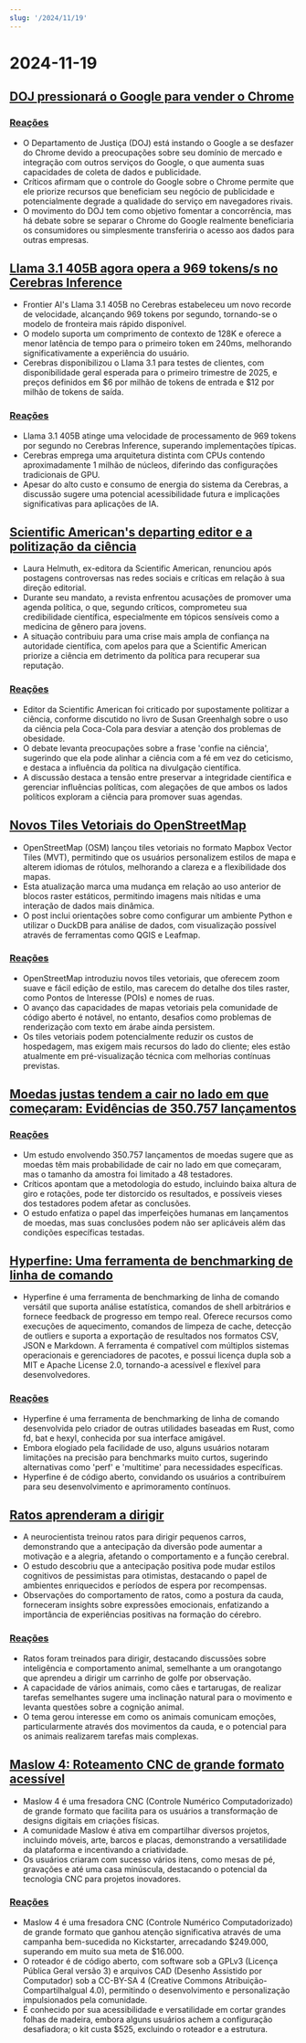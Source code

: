 ```yaml
---
slug: '/2024/11/19'
---
```


# 2024-11-19

## [DOJ pressionará o Google para vender o Chrome](https://www.bloomberg.com/news/articles/2024-11-18/doj-will-push-google-to-sell-off-chrome-to-break-search-monopoly)

### [Reações](https://news.ycombinator.com/item?id=42177767)

- O Departamento de Justiça (DOJ) está instando o Google a se desfazer do Chrome devido a preocupações sobre seu domínio de mercado e integração com outros serviços do Google, o que aumenta suas capacidades de coleta de dados e publicidade.
- Críticos afirmam que o controle do Google sobre o Chrome permite que ele priorize recursos que beneficiam seu negócio de publicidade e potencialmente degrade a qualidade do serviço em navegadores rivais.
- O movimento do DOJ tem como objetivo fomentar a concorrência, mas há debate sobre se separar o Chrome do Google realmente beneficiaria os consumidores ou simplesmente transferiria o acesso aos dados para outras empresas.

## [Llama 3.1 405B agora opera a 969 tokens/s no Cerebras Inference](https://cerebras.ai/blog/llama-405b-inference)

- Frontier AI's Llama 3.1 405B no Cerebras estabeleceu um novo recorde de velocidade, alcançando 969 tokens por segundo, tornando-se o modelo de fronteira mais rápido disponível.
- O modelo suporta um comprimento de contexto de 128K e oferece a menor latência de tempo para o primeiro token em 240ms, melhorando significativamente a experiência do usuário.
- Cerebras disponibilizou o Llama 3.1 para testes de clientes, com disponibilidade geral esperada para o primeiro trimestre de 2025, e preços definidos em $6 por milhão de tokens de entrada e $12 por milhão de tokens de saída.

### [Reações](https://news.ycombinator.com/item?id=42178761)

- Llama 3.1 405B atinge uma velocidade de processamento de 969 tokens por segundo no Cerebras Inference, superando implementações típicas.
- Cerebras emprega uma arquitetura distinta com CPUs contendo aproximadamente 1 milhão de núcleos, diferindo das configurações tradicionais de GPU.
- Apesar do alto custo e consumo de energia do sistema da Cerebras, a discussão sugere uma potencial acessibilidade futura e implicações significativas para aplicações de IA.

## [Scientific American's departing editor e a politização da ciência](https://reason.com/2024/11/18/how-scientific-americans-departing-editor-helped-degrade-science/)

- Laura Helmuth, ex-editora da Scientific American, renunciou após postagens controversas nas redes sociais e críticas em relação à sua direção editorial.
- Durante seu mandato, a revista enfrentou acusações de promover uma agenda política, o que, segundo críticos, comprometeu sua credibilidade científica, especialmente em tópicos sensíveis como a medicina de gênero para jovens.
- A situação contribuiu para uma crise mais ampla de confiança na autoridade científica, com apelos para que a Scientific American priorize a ciência em detrimento da política para recuperar sua reputação.

### [Reações](https://news.ycombinator.com/item?id=42177619)

- Editor da Scientific American foi criticado por supostamente politizar a ciência, conforme discutido no livro de Susan Greenhalgh sobre o uso da ciência pela Coca-Cola para desviar a atenção dos problemas de obesidade.
- O debate levanta preocupações sobre a frase 'confie na ciência', sugerindo que ela pode alinhar a ciência com a fé em vez do ceticismo, e destaca a influência da política na divulgação científica.
- A discussão destaca a tensão entre preservar a integridade científica e gerenciar influências políticas, com alegações de que ambos os lados políticos exploram a ciência para promover suas agendas.

## [Novos Tiles Vetoriais do OpenStreetMap](https://tech.marksblogg.com/osm-mvt-vector-tiles.html)

- OpenStreetMap (OSM) lançou tiles vetoriais no formato Mapbox Vector Tiles (MVT), permitindo que os usuários personalizem estilos de mapa e alterem idiomas de rótulos, melhorando a clareza e a flexibilidade dos mapas.
- Esta atualização marca uma mudança em relação ao uso anterior de blocos raster estáticos, permitindo imagens mais nítidas e uma interação de dados mais dinâmica.
- O post inclui orientações sobre como configurar um ambiente Python e utilizar o DuckDB para análise de dados, com visualização possível através de ferramentas como QGIS e Leafmap.

### [Reações](https://news.ycombinator.com/item?id=42182519)

- OpenStreetMap introduziu novos tiles vetoriais, que oferecem zoom suave e fácil edição de estilo, mas carecem do detalhe dos tiles raster, como Pontos de Interesse (POIs) e nomes de ruas.
- O avanço das capacidades de mapas vetoriais pela comunidade de código aberto é notável, no entanto, desafios como problemas de renderização com texto em árabe ainda persistem.
- Os tiles vetoriais podem potencialmente reduzir os custos de hospedagem, mas exigem mais recursos do lado do cliente; eles estão atualmente em pré-visualização técnica com melhorias contínuas previstas.

## [Moedas justas tendem a cair no lado em que começaram: Evidências de 350.757 lançamentos](https://www.researchgate.net/publication/374700857_Fair_coins_tend_to_land_on_the_same_side_they_started_Evidence_from_350757_flips)

### [Reações](https://news.ycombinator.com/item?id=42181345)

- Um estudo envolvendo 350.757 lançamentos de moedas sugere que as moedas têm mais probabilidade de cair no lado em que começaram, mas o tamanho da amostra foi limitado a 48 testadores.
- Críticos apontam que a metodologia do estudo, incluindo baixa altura de giro e rotações, pode ter distorcido os resultados, e possíveis vieses dos testadores podem afetar as conclusões.
- O estudo enfatiza o papel das imperfeições humanas em lançamentos de moedas, mas suas conclusões podem não ser aplicáveis além das condições específicas testadas.

## [Hyperfine: Uma ferramenta de benchmarking de linha de comando](https://github.com/sharkdp/hyperfine)

- Hyperfine é uma ferramenta de benchmarking de linha de comando versátil que suporta análise estatística, comandos de shell arbitrários e fornece feedback de progresso em tempo real. Oferece recursos como execuções de aquecimento, comandos de limpeza de cache, detecção de outliers e suporta a exportação de resultados nos formatos CSV, JSON e Markdown. A ferramenta é compatível com múltiplos sistemas operacionais e gerenciadores de pacotes, e possui licença dupla sob a MIT e Apache License 2.0, tornando-a acessível e flexível para desenvolvedores.

### [Reações](https://news.ycombinator.com/item?id=42177462)

- Hyperfine é uma ferramenta de benchmarking de linha de comando desenvolvida pelo criador de outras utilidades baseadas em Rust, como fd, bat e hexyl, conhecida por sua interface amigável.
- Embora elogiado pela facilidade de uso, alguns usuários notaram limitações na precisão para benchmarks muito curtos, sugerindo alternativas como 'perf' e 'multitime' para necessidades específicas.
- Hyperfine é de código aberto, convidando os usuários a contribuírem para seu desenvolvimento e aprimoramento contínuos.

## [Ratos aprenderam a dirigir](https://theconversation.com/im-a-neuroscientist-who-taught-rats-to-drive-their-joy-suggests-how-anticipating-fun-can-enrich-human-life-239029)

- A neurocientista treinou ratos para dirigir pequenos carros, demonstrando que a antecipação da diversão pode aumentar a motivação e a alegria, afetando o comportamento e a função cerebral.
- O estudo descobriu que a antecipação positiva pode mudar estilos cognitivos de pessimistas para otimistas, destacando o papel de ambientes enriquecidos e períodos de espera por recompensas.
- Observações do comportamento de ratos, como a postura da cauda, forneceram insights sobre expressões emocionais, enfatizando a importância de experiências positivas na formação do cérebro.

### [Reações](https://news.ycombinator.com/item?id=42179774)

- Ratos foram treinados para dirigir, destacando discussões sobre inteligência e comportamento animal, semelhante a um orangotango que aprendeu a dirigir um carrinho de golfe por observação.
- A capacidade de vários animais, como cães e tartarugas, de realizar tarefas semelhantes sugere uma inclinação natural para o movimento e levanta questões sobre a cognição animal.
- O tema gerou interesse em como os animais comunicam emoções, particularmente através dos movimentos da cauda, e o potencial para os animais realizarem tarefas mais complexas.

## [Maslow 4: Roteamento CNC de grande formato acessível](https://www.maslowcnc.com)

- Maslow 4 é uma fresadora CNC (Controle Numérico Computadorizado) de grande formato que facilita para os usuários a transformação de designs digitais em criações físicas.
- A comunidade Maslow é ativa em compartilhar diversos projetos, incluindo móveis, arte, barcos e placas, demonstrando a versatilidade da plataforma e incentivando a criatividade.
- Os usuários criaram com sucesso vários itens, como mesas de pé, gravações e até uma casa minúscula, destacando o potencial da tecnologia CNC para projetos inovadores.

### [Reações](https://news.ycombinator.com/item?id=42179467)

- Maslow 4 é uma fresadora CNC (Controle Numérico Computadorizado) de grande formato que ganhou atenção significativa através de uma campanha bem-sucedida no Kickstarter, arrecadando $249.000, superando em muito sua meta de $16.000.
- O roteador é de código aberto, com software sob a GPLv3 (Licença Pública Geral versão 3) e arquivos CAD (Desenho Assistido por Computador) sob a CC-BY-SA 4 (Creative Commons Atribuição-CompartilhaIgual 4.0), permitindo o desenvolvimento e personalização impulsionados pela comunidade.
- É conhecido por sua acessibilidade e versatilidade em cortar grandes folhas de madeira, embora alguns usuários achem a configuração desafiadora; o kit custa $525, excluindo o roteador e a estrutura.

<head>
  <meta property="og:title" content="DOJ pressionará o Google para vender o Chrome" />
  <meta property="og:type" content="website" />
  <meta property="og:image" content="https://og.cho.sh/api/og/?title=DOJ%20pressionar%C3%A1%20o%20Google%20para%20vender%20o%20Chrome&subheading=ter%C3%A7a-feira%2C%2019%20de%20novembro%20de%202024%3A%20Resumo%20do%20Hacker%20News" />
</head>
